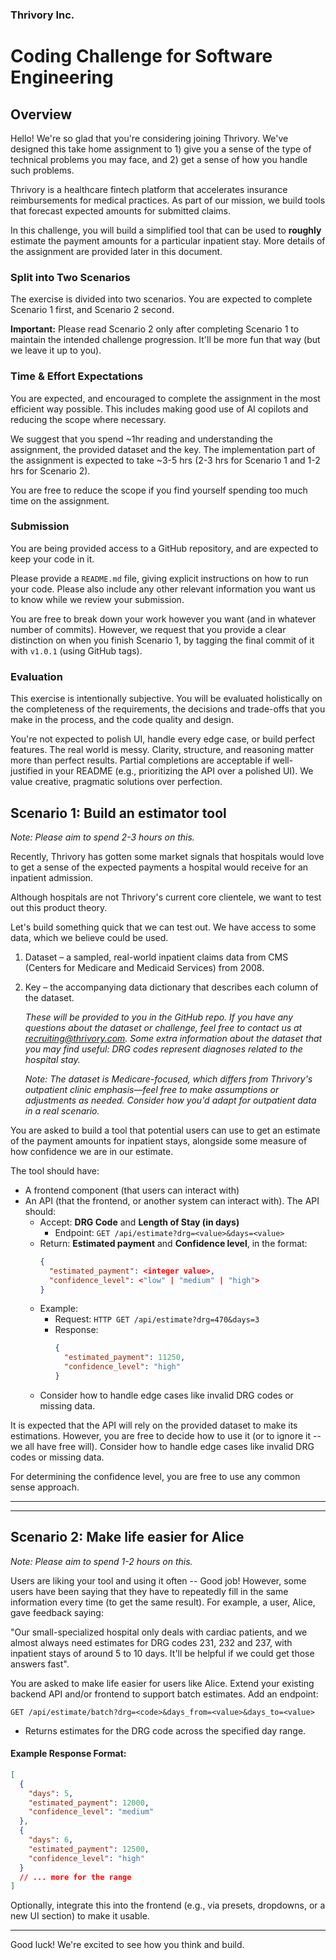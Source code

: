 ### Thrivory Inc.

# Coding Challenge for Software Engineering

## Overview

Hello! We're so glad that you're considering joining Thrivory. We've designed this take home assignment to 1) give you a sense of the type of technical problems you may face, and 2) get a sense of how you handle such problems.

Thrivory is a healthcare fintech platform that accelerates insurance reimbursements for medical practices. As part of our mission, we build tools that forecast expected amounts for submitted claims.

In this challenge, you will build a simplified tool that can be used to **roughly** estimate the payment amounts for a particular inpatient stay. More details of the assignment are provided later in this document.

### Split into Two Scenarios

The exercise is divided into two scenarios. You are expected to complete Scenario 1 first, and Scenario 2 second. 

**Important:** Please read Scenario 2 only after completing Scenario 1 to maintain the intended challenge progression. It'll be more fun that way (but we leave it up to you).

### Time & Effort Expectations

You are expected, and encouraged to complete the assignment in the most efficient way possible. This includes making good use of AI copilots and reducing the scope where necessary.

We suggest that you spend ~1hr reading and understanding the assignment, the provided dataset and the key. The implementation part of the assignment is expected to take ~3-5 hrs (2-3 hrs for Scenario 1 and 1-2 hrs for Scenario 2).

You are free to reduce the scope if you find yourself spending too much time on the assignment.

### **Submission**

You are being provided access to a GitHub repository, and are expected to keep your code in it.

Please provide a `README.md` file, giving explicit instructions on how to run your code. Please also include any other relevant information you want us to know while we review your submission.

You are free to break down your work however you want (and in whatever number of commits). However, we request that you provide a clear distinction on when you finish Scenario 1, by tagging the final commit of it with `v1.0.1` (using GitHub tags).

### **Evaluation**

This exercise is intentionally subjective. You will be evaluated holistically on the completeness of the requirements, the decisions and trade-offs that you make in the process, and the code quality and design.

You're not expected to polish UI, handle every edge case, or build perfect features. The real world is messy. Clarity, structure, and reasoning matter more than perfect results. Partial completions are acceptable if well-justified in your README (e.g., prioritizing the API over a polished UI). We value creative, pragmatic solutions over perfection.

## Scenario 1: Build an estimator tool

_Note: Please aim to spend 2-3 hours on this._

Recently, Thrivory has gotten some market signals that hospitals would love to get a sense of the expected payments a hospital would receive for an inpatient admission. 

Although hospitals are not Thrivory's current core clientele, we want to test out this product theory.

Let's build something quick that we can test out. We have access to some data, which we believe could be used.

  1. Dataset – a sampled, real-world inpatient claims data from CMS (Centers for Medicare and Medicaid Services) from 2008.
  2. Key – the accompanying data dictionary that describes each column of the dataset.

      _These will be provided to you in the GitHub repo. If you have any questions about the dataset or challenge, feel free to contact us at recruiting@thrivory.com. Some extra information about the dataset that you may find useful: DRG codes represent diagnoses related to the hospital stay._

      _Note: The dataset is Medicare-focused, which differs from Thrivory's outpatient clinic emphasis—feel free to make assumptions or adjustments as needed. Consider how you'd adapt for outpatient data in a real scenario._

You are asked to build a tool that potential users can use to get an estimate of the payment amounts for inpatient stays, alongside some measure of how confidence we are in our estimate.

The tool should have:

* A frontend component (that users can interact with)
* An API (that the frontend, or another system can interact with). The API should:
  * Accept: **DRG Code** and **Length of Stay (in days)**
    * Endpoint: `GET /api/estimate?drg=<value>&days=<value>`
  * Return: **Estimated payment** and **Confidence level**, in the format:
    ```json
    {
      "estimated_payment": <integer value>,
      "confidence_level": <"low" | "medium" | "high">
    }
    ```
  * Example:
    * Request: `HTTP GET /api/estimate?drg=470&days=3`
    * Response:
      ```json
      {
        "estimated_payment": 11250,
        "confidence_level": "high"
      }
      ```
  * Consider how to handle edge cases like invalid DRG codes or missing data.

It is expected that the API will rely on the provided dataset to make its estimations. However, you are free to decide how to use it (or to ignore it -- we all have free will). Consider how to handle edge cases like invalid DRG codes or missing data.

For determining the confidence level, you are free to use any common sense approach.


---

<!-- page break -->

---

## Scenario 2: Make life easier for Alice

_Note: Please aim to spend 1-2 hours on this._

Users are liking your tool and using it often -- Good job! However, some users have been saying that they have to repeatedly fill in the same information every time (to get the same result). For example, a user, Alice, gave feedback saying:

   "Our small-specialized hospital only deals with cardiac patients, and we almost always need estimates for DRG codes 231, 232 and 237, with inpatient stays of around 5 to 10 days. It'll be helpful if we could get those answers fast".

You are asked to make life easier for users like Alice. Extend your existing backend API and/or frontend to support batch estimates. Add an endpoint:

```
GET /api/estimate/batch?drg=<code>&days_from=<value>&days_to=<value>
```

* Returns estimates for the DRG code across the specified day range.

#### **Example Response Format:**

```json
[
  {
    "days": 5,
    "estimated_payment": 12000,
    "confidence_level": "medium"
  },
  {
    "days": 6,
    "estimated_payment": 12500,
    "confidence_level": "high"
  }
  // ... more for the range
]
```

Optionally, integrate this into the frontend (e.g., via presets, dropdowns, or a new UI section) to make it usable.

---

Good luck! We're excited to see how you think and build.

